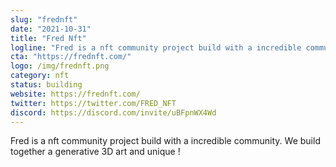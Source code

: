 ```yaml
---
slug: "frednft"
date: "2021-10-31"
title: "Fred Nft"
logline: "Fred is a nft community project build with a incredible community. We build together a generative 3D art and unique !"
cta: "https://frednft.com/"
logo: /img/frednft.png
category: nft
status: building
website: https://frednft.com/
twitter: https://twitter.com/FRED_NFT
discord: https://discord.com/invite/uBFpnWX4Wd
---
```


Fred is a nft community project build with a incredible community. We build together a generative 3D art and unique !
